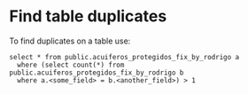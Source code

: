 # Find table duplicates

To find duplicates on a table use:

```
select * from public.acuiferos_protegidos_fix_by_rodrigo a
  where (select count(*) from public.acuiferos_protegidos_fix_by_rodrigo b
  where a.<some_field> = b.<another_field>) > 1
```

